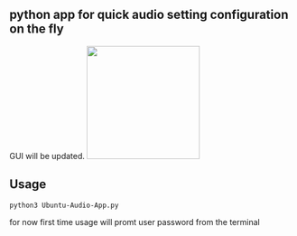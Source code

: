 ## python app for quick audio setting configuration on the fly
GUI will be updated.
<img src="https://drive.google.com/uc?id=1v3JaTpenHigxHqgPXjh-olzC8Zl4K9k7" width="auto" height="200"/>

## Usage

```
python3 Ubuntu-Audio-App.py
```
for now first time usage will promt user password from the terminal
